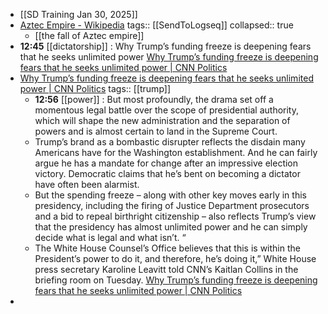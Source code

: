 - [[SD Training Jan 30, 2025]]
- [Aztec Empire - Wikipedia](https://en.wikipedia.org/wiki/Aztec_Empire)
  tags:: [[SendToLogseq]]
  collapsed:: true
	- [[the fall of Aztec empire]]
- **12:45** [[dictatorship]] : Why Trump’s funding freeze is deepening fears that he seeks unlimited power [Why Trump’s funding freeze is deepening fears that he seeks unlimited power | CNN Politics](https://www.cnn.com/2025/01/29/politics/donald-trump-funding-freeze-analysis/index.html)
- [Why Trump’s funding freeze is deepening fears that he seeks unlimited power | CNN Politics](https://www.cnn.com/2025/01/29/politics/donald-trump-funding-freeze-analysis/index.html)
  tags:: [[trump]]
	- **12:56** [[power]] : But most profoundly, the drama set off a momentous legal battle over the scope of presidential authority, which will shape the new administration and the separation of powers and is almost certain to land in the Supreme Court.
	- Trump’s brand as a bombastic disrupter reflects the disdain many Americans have for the Washington establishment. And he can fairly argue he has a mandate for change after an impressive election victory. Democratic claims that he’s bent on becoming a dictator have often been alarmist.
	- But the spending freeze – along with other key moves early in this presidency, including the firing of Justice Department prosecutors and a bid to repeal birthright citizenship – also reflects Trump’s view that the presidency has almost unlimited power and he can simply decide what is legal and what isn’t.  “
	- The White House Counsel’s Office believes that this is within the President’s power to do it, and therefore, he’s doing it,” White House press secretary Karoline Leavitt told CNN’s Kaitlan Collins in the briefing room on Tuesday. [Why Trump’s funding freeze is deepening fears that he seeks unlimited power | CNN Politics](https://www.cnn.com/2025/01/29/politics/donald-trump-funding-freeze-analysis/index.html)
-